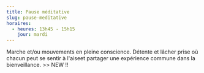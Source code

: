 ```yaml
---
title: Pause méditative
slug: pause-meditative
horaires:
  - heures: 13h45 - 15h15
    jour: mardi
---
```

Marche et/ou mouvements en pleine conscience. Détente et lâcher prise où chacun peut se sentir à l'aiseet partager une expérience commune dans la bienveillance. >> NEW !!
